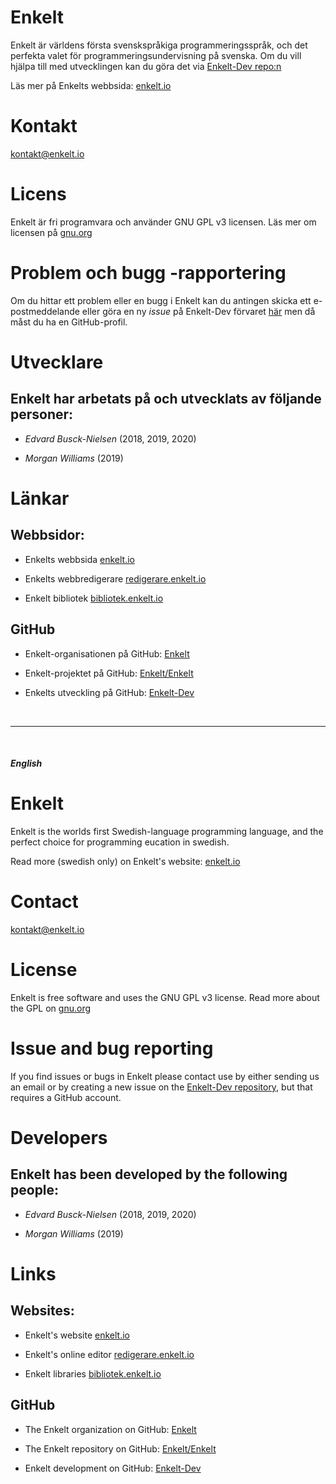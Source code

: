 # Enkelt
Enkelt är världens första svenskspråkiga programmeringsspråk, och det perfekta valet för programmeringsundervisning på svenska. Om du vill hjälpa till med utvecklingen kan du göra det via [Enkelt-Dev repo:n](https://github.com/Enkelt/Enkelt-Dev)

Läs mer på Enkelts webbsida: [enkelt.io](https://enkelt.io)

# Kontakt
[kontakt@enkelt.io](mailto:kontakt@enkelt.io)

# Licens
Enkelt är fri programvara och använder GNU GPL v3 licensen. Läs mer om licensen på [gnu.org](https://gnu.org)

# Problem och bugg -rapportering
Om du hittar ett problem eller en bugg i Enkelt kan du antingen skicka ett e-postmeddelande eller göra en ny _issue_ på Enkelt-Dev förvaret [här](https://github.com/Enkelt/Enkelt-Dev/issues) men då måst du ha en GitHub-profil.

# Utvecklare
## Enkelt har arbetats på och utvecklats av följande personer:

* _Edvard Busck-Nielsen_ (2018, 2019, 2020)

* _Morgan Williams_ (2019)

# Länkar

## Webbsidor:

* Enkelts webbsida [enkelt.io](https://enkelt.io)

* Enkelts webbredigerare [redigerare.enkelt.io](https://redigerare.enkelt.io)

* Enkelt bibliotek [bibliotek.enkelt.io](https://bibliotek.enkelt.io)

## GitHub

* Enkelt-organisationen på GitHub: [Enkelt](https://github.com/Enkelt)

* Enkelt-projektet på GitHub: [Enkelt/Enkelt](https://github.com/Enkelt/Enkelt)

* Enkelts utveckling på GitHub: [Enkelt-Dev](https://github.com/Enkelt/Enkelt-Dev)

<br>
<hr>
<br>

##### English

# Enkelt
Enkelt is the worlds first Swedish-language programming language, and the perfect choice for programming eucation in swedish.

Read more (swedish only) on Enkelt's website: [enkelt.io](https://enkelt.io)

# Contact
[kontakt@enkelt.io](mailto:kontakt@enkelt.io)

# License
Enkelt is free software and uses the GNU GPL v3 license. Read more about the GPL on [gnu.org](https://gnu.org)

# Issue and bug reporting
If you find issues or bugs in Enkelt please contact use by either sending us an email or by creating a new issue on the [Enkelt-Dev repository](https://github.com/Enkelt/Enkelt-Dev/issues), but that requires a GitHub account.

# Developers
## Enkelt has been developed by the following people:

* _Edvard Busck-Nielsen_ (2018, 2019, 2020)

* _Morgan Williams_ (2019)

# Links

## Websites:

* Enkelt's website [enkelt.io](https://enkelt.io)

* Enkelt's online editor [redigerare.enkelt.io](https://redigerare.enkelt.io)

* Enkelt libraries [bibliotek.enkelt.io](https://bibliotek.enkelt.io)

## GitHub

* The Enkelt organization on GitHub: [Enkelt](https://github.com/Enkelt)

* The Enkelt repository on GitHub: [Enkelt/Enkelt](https://github.com/Enkelt/Enkelt)

* Enkelt development on GitHub: [Enkelt-Dev](https://github.com/Enkelt/Enkelt-Dev)

